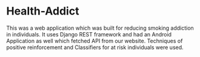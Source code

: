 # Health-Addict
This was a web application which was built for reducing smoking addiction in individuals. It uses Django REST framework and had an Android Application as well which fetched API from our website. Techniques of positive reinforcement and Classifiers for at risk individuals were used. 
